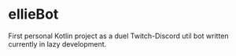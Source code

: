 # ellieBot
First personal Kotlin project as a duel Twitch-Discord util bot written currently in lazy development.
